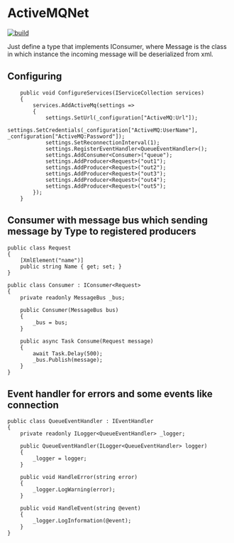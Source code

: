 # ActiveMQNet
[![build](https://github.com/iamsorryprincess/activemq-net/workflows/build/badge.svg)](https://github.com/iamsorryprincess/activemq-net/actions)

Just define a type that implements IConsumer<Message>, where Message is the class in which instance the incoming message will be deserialized from xml.

## Configuring
        public void ConfigureServices(IServiceCollection services)
        {
            services.AddActiveMq(settings =>
            {
                settings.SetUrl(_configuration["ActiveMQ:Url"]);
                settings.SetCredentials(_configuration["ActiveMQ:UserName"], _configuration["ActiveMQ:Password"]);
                settings.SetReconnectionInterval(1);
                settings.RegisterEventHandler<QueueEventHandler>();
                settings.AddConsumer<Consumer>("queue");
                settings.AddProducer<Request>("out1");
                settings.AddProducer<Request>("out2");
                settings.AddProducer<Request>("out3");
                settings.AddProducer<Request>("out4");
                settings.AddProducer<Request>("out5");
            });
        }
        
## Consumer with message bus which sending message by Type to registered producers
    public class Request
    {
        [XmlElement("name")]
        public string Name { get; set; }
    }

    public class Consumer : IConsumer<Request>
    {
        private readonly MessageBus _bus;

        public Consumer(MessageBus bus)
        {
            _bus = bus;
        }
        
        public async Task Consume(Request message)
        {
            await Task.Delay(500);
            _bus.Publish(message);
        }
    }
    
 ## Event handler for errors and some events like connection
    public class QueueEventHandler : IEventHandler
    {
        private readonly ILogger<QueueEventHandler> _logger;

        public QueueEventHandler(ILogger<QueueEventHandler> logger)
        {
            _logger = logger;
        }
        
        public void HandleError(string error)
        {
            _logger.LogWarning(error);
        }

        public void HandleEvent(string @event)
        {
            _logger.LogInformation(@event);
        }
    }
